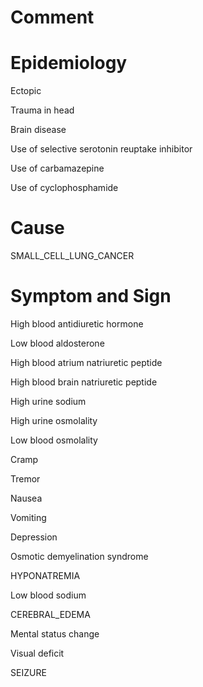 # Comment

# Epidemiology

Ectopic

Trauma in head

Brain disease

Use of selective serotonin reuptake inhibitor

Use of carbamazepine

Use of cyclophosphamide

# Cause

SMALL_CELL_LUNG_CANCER

# Symptom and Sign

High blood antidiuretic hormone

Low blood aldosterone

High blood atrium natriuretic peptide

High blood brain natriuretic peptide

High urine sodium

High urine osmolality

Low blood osmolality

Cramp

Tremor

Nausea

Vomiting

Depression

Osmotic demyelination syndrome

HYPONATREMIA

Low blood sodium

CEREBRAL_EDEMA

Mental status change

Visual deficit

SEIZURE
